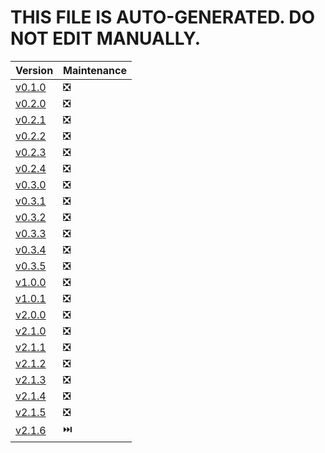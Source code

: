 # THIS FILE IS AUTO-GENERATED. DO NOT EDIT MANUALLY.

| Version                                                                 | Maintenance |
|-------------------------------------------------------------------------|-------------|
| [v0.1.0](https://github.com/Falcion/Patternugit/tree/v0.1.0)            | ❎          |
| [v0.2.0](https://github.com/Falcion/Patternugit/tree/v0.2.0)            | ❎          |
| [v0.2.1](https://github.com/Falcion/Patternugit/tree/v0.2.1)            | ❎          |
| [v0.2.2](https://github.com/Falcion/Patternugit/tree/v0.2.2)            | ❎          |
| [v0.2.3](https://github.com/Falcion/Patternugit/tree/v0.2.3)            | ❎          |
| [v0.2.4](https://github.com/Falcion/Patternugit/tree/v0.2.4)            | ❎          |
| [v0.3.0](https://github.com/Falcion/Patternugit/tree/v0.3.0)            | ❎          |
| [v0.3.1](https://github.com/Falcion/Patternugit/tree/v0.3.1)            | ❎          |
| [v0.3.2](https://github.com/Falcion/Patternugit/tree/v0.3.2)            | ❎          |
| [v0.3.3](https://github.com/Falcion/Patternugit/tree/v0.3.3)            | ❎          |
| [v0.3.4](https://github.com/Falcion/Patternugit/tree/v0.3.4)            | ❎          |
| [v0.3.5](https://github.com/Falcion/Patternugit/tree/v0.3.5)            | ❎          |
| [v1.0.0](https://github.com/Falcion/Patternugit/tree/v1.0.0)            | ❎          |
| [v1.0.1](https://github.com/Falcion/Patternugit/tree/v1.0.1)            | ❎          |
| [v2.0.0](https://github.com/Falcion/Patternugit/tree/v2.0.0)            | ❎          |
| [v2.1.0](https://github.com/Falcion/Patternugit/tree/v2.1.0)            | ❎          |
| [v2.1.1](https://github.com/Falcion/Patternugit/tree/v2.1.1)            | ❎          |
| [v2.1.2](https://github.com/Falcion/Patternugit/tree/v2.1.2)            | ❎          |
| [v2.1.3](https://github.com/Falcion/Patternugit/tree/v2.1.3)            | ❎          |
| [v2.1.4](https://github.com/Falcion/Patternugit/tree/v2.1.4)            | ❎          |
| [v2.1.5](https://github.com/Falcion/Patternugit/tree/v2.1.5)            | ❎          |
| [v2.1.6](https://github.com/Falcion/Patternugit/tree/v2.1.6)            | ⏭️          |
